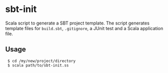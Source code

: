 # sbt-init
Scala script to generate a SBT project template. The script generates template files for `build.sbt`, `.gitignore`, a JUnit test and a Scala application file. 

## Usage

     $ cd /my/new/project/directory
     $ scala path/to/sbt-init.ss




